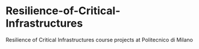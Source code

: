 # Resilience-of-Critical-Infrastructures
 Resilience of Critical Infrastructures course projects at Politecnico di Milano
